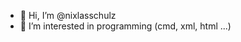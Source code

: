 - 👋 Hi, I’m @nixlasschulz
- 👀 I’m interested in programming (cmd, xml, html ...)


<!---
nixlasschulz/nixlasschulz is a ✨ special ✨ repository because its `README.md` (this file) appears on your GitHub profile.
You can click the Preview link to take a look at your changes.
--->
